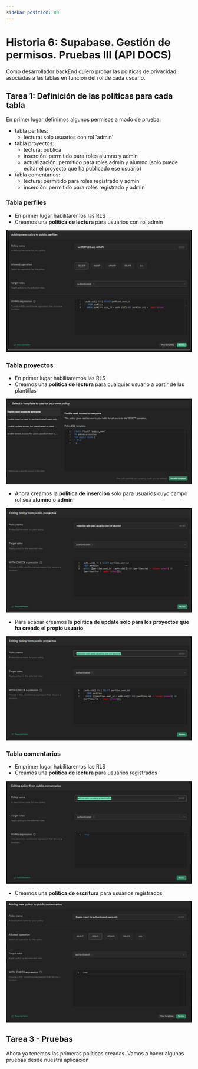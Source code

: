 ```yaml
---
sidebar_position: 80
---
```


# Historia 6: Supabase. Gestión de permisos. Pruebas III (API DOCS)
Como desarrollador backEnd quiero probar las políticas de privacidad asociadas a las tablas en función del rol de cada usuario.

## Tarea 1: Definición de las politicas para cada tabla
En primer lugar definimos algunos permisos a modo de prueba:
- tabla perfiles:
    - lectura: solo usuarios con rol 'admin'
- tabla proyectos: 
    - lectura:  pública
    - inserción: permitido para roles alumno y admin
    - actualización: permitido para roles admin y alumno (solo puede editar el proyecto que ha publicado ese usuario)
- tabla comentarios: 
    - lectura: permitido para roles registrado y admin
    - inserción: permitido para roles registrado y admin
### Tabla perfiles
- En primer lugar habilitaremos las RLS
- Creamos una **politica de lectura** para usuarios con rol admin

![politicalectura](/img/h5/politicalecturaperfilesadmin.png)

### Tabla proyectos
- En primer lugar habilitaremos las RLS
- Creamos una **politica de lectura** para cualquier usuario a partir de las plantillas

![politicalectura](/img/h5/politicalecturapublica.png)

- Ahora creamos la **politica de inserción** solo para usuarios cuyo campo rol sea **alumno** o **admin**
   
![politicalectura](/img/h5/politicainsercionproyectos.png)

- Para acabar creamos la **politica de update solo para los proyectos que ha creado el propio usuario**

![politicalectura](/img/h5/politicaupdateproyectos.png)


### Tabla comentarios
- En primer lugar habilitaremos las RLS
- Creamos una **politica de lectura** para usuarios registrados

![politicalectura](/img/h5/politicalecturacomentariosautenticados.png)

- Creamos una **politica de escritura** para usuarios registrados

![politicalectura](/img/h5/politicaescrituracomentariosautenticado.png)

## Tarea 3 - Pruebas
Ahora ya tenemos las primeras políticas creadas. Vamos a hacer algunas pruebas desde nuestra aplicación







